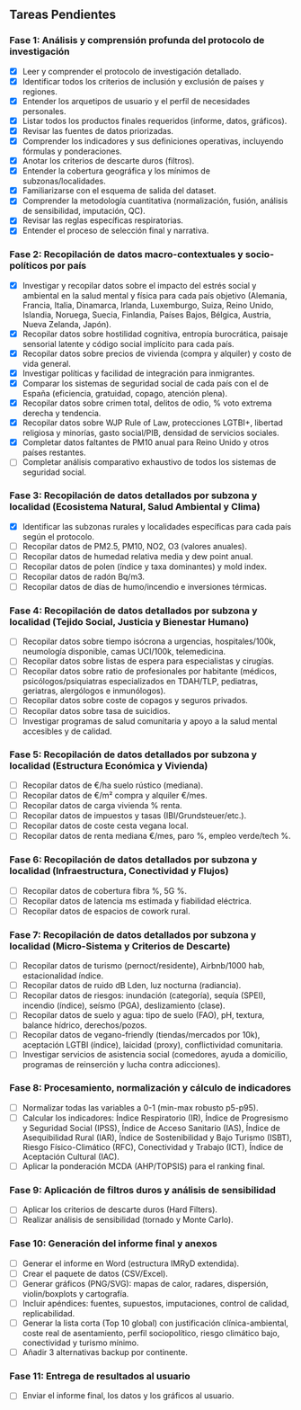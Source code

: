 ## Tareas Pendientes

### Fase 1: Análisis y comprensión profunda del protocolo de investigación
- [x] Leer y comprender el protocolo de investigación detallado.
- [x] Identificar todos los criterios de inclusión y exclusión de países y regiones.
- [x] Entender los arquetipos de usuario y el perfil de necesidades personales.
- [x] Listar todos los productos finales requeridos (informe, datos, gráficos).
- [x] Revisar las fuentes de datos priorizadas.
- [x] Comprender los indicadores y sus definiciones operativas, incluyendo fórmulas y ponderaciones.
- [x] Anotar los criterios de descarte duros (filtros).
- [x] Entender la cobertura geográfica y los mínimos de subzonas/localidades.
- [x] Familiarizarse con el esquema de salida del dataset.
- [x] Comprender la metodología cuantitativa (normalización, fusión, análisis de sensibilidad, imputación, QC).
- [x] Revisar las reglas específicas respiratorias.
- [x] Entender el proceso de selección final y narrativa.

### Fase 2: Recopilación de datos macro-contextuales y socio-políticos por país
- [x] Investigar y recopilar datos sobre el impacto del estrés social y ambiental en la salud mental y física para cada país objetivo (Alemania, Francia, Italia, Dinamarca, Irlanda, Luxemburgo, Suiza, Reino Unido, Islandia, Noruega, Suecia, Finlandia, Países Bajos, Bélgica, Austria, Nueva Zelanda, Japón).
- [x] Recopilar datos sobre hostilidad cognitiva, entropía burocrática, paisaje sensorial latente y código social implícito para cada país.
- [x] Recopilar datos sobre precios de vivienda (compra y alquiler) y costo de vida general.
- [x] Investigar políticas y facilidad de integración para inmigrantes.
- [x] Comparar los sistemas de seguridad social de cada país con el de España (eficiencia, gratuidad, copago, atención plena).
- [x] Recopilar datos sobre crimen total, delitos de odio, % voto extrema derecha y tendencia.
- [x] Recopilar datos sobre WJP Rule of Law, protecciones LGTBI+, libertad religiosa y minorías, gasto social/PIB, densidad de servicios sociales.
- [x] Completar datos faltantes de PM10 anual para Reino Unido y otros países restantes.
- [ ] Completar análisis comparativo exhaustivo de todos los sistemas de seguridad social.

### Fase 3: Recopilación de datos detallados por subzona y localidad (Ecosistema Natural, Salud Ambiental y Clima)
- [x] Identificar las subzonas rurales y localidades específicas para cada país según el protocolo.
- [ ] Recopilar datos de PM2.5, PM10, NO2, O3 (valores anuales).
- [ ] Recopilar datos de humedad relativa media y dew point anual.
- [ ] Recopilar datos de polen (índice y taxa dominantes) y mold index.
- [ ] Recopilar datos de radón Bq/m3.
- [ ] Recopilar datos de días de humo/incendio e inversiones térmicas.

### Fase 4: Recopilación de datos detallados por subzona y localidad (Tejido Social, Justicia y Bienestar Humano)
- [ ] Recopilar datos sobre tiempo isócrona a urgencias, hospitales/100k, neumología disponible, camas UCI/100k, telemedicina.
- [ ] Recopilar datos sobre listas de espera para especialistas y cirugías.
- [ ] Recopilar datos sobre ratio de profesionales por habitante (médicos, psicólogos/psiquiatras especializados en TDAH/TLP, pediatras, geriatras, alergólogos e inmunólogos).
- [ ] Recopilar datos sobre coste de copagos y seguros privados.
- [ ] Recopilar datos sobre tasa de suicidios.
- [ ] Investigar programas de salud comunitaria y apoyo a la salud mental accesibles y de calidad.

### Fase 5: Recopilación de datos detallados por subzona y localidad (Estructura Económica y Vivienda)
- [ ] Recopilar datos de €/ha suelo rústico (mediana).
- [ ] Recopilar datos de €/m² compra y alquiler €/mes.
- [ ] Recopilar datos de carga vivienda % renta.
- [ ] Recopilar datos de impuestos y tasas (IBI/Grundsteuer/etc.).
- [ ] Recopilar datos de coste cesta vegana local.
- [ ] Recopilar datos de renta mediana €/mes, paro %, empleo verde/tech %.

### Fase 6: Recopilación de datos detallados por subzona y localidad (Infraestructura, Conectividad y Flujos)
- [ ] Recopilar datos de cobertura fibra %, 5G %.
- [ ] Recopilar datos de latencia ms estimada y fiabilidad eléctrica.
- [ ] Recopilar datos de espacios de cowork rural.

### Fase 7: Recopilación de datos detallados por subzona y localidad (Micro-Sistema y Criterios de Descarte)
- [ ] Recopilar datos de turismo (pernoct/residente), Airbnb/1000 hab, estacionalidad índice.
- [ ] Recopilar datos de ruido dB Lden, luz nocturna (radiancia).
- [ ] Recopilar datos de riesgos: inundación (categoría), sequía (SPEI), incendio (índice), seísmo (PGA), deslizamiento (clase).
- [ ] Recopilar datos de suelo y agua: tipo de suelo (FAO), pH, textura, balance hídrico, derechos/pozos.
- [ ] Recopilar datos de vegano-friendly (tiendas/mercados por 10k), aceptación LGTBI (índice), laicidad (proxy), conflictividad comunitaria.
- [ ] Investigar servicios de asistencia social (comedores, ayuda a domicilio, programas de reinserción y lucha contra adicciones).

### Fase 8: Procesamiento, normalización y cálculo de indicadores
- [ ] Normalizar todas las variables a 0-1 (min-max robusto p5-p95).
- [ ] Calcular los indicadores: Índice Respiratorio (IR), Índice de Progresismo y Seguridad Social (IPSS), Índice de Acceso Sanitario (IAS), Índice de Asequibilidad Rural (IAR), Índice de Sostenibilidad y Bajo Turismo (ISBT), Riesgo Físico-Climático (RFC), Conectividad y Trabajo (ICT), Índice de Aceptación Cultural (IAC).
- [ ] Aplicar la ponderación MCDA (AHP/TOPSIS) para el ranking final.

### Fase 9: Aplicación de filtros duros y análisis de sensibilidad
- [ ] Aplicar los criterios de descarte duros (Hard Filters).
- [ ] Realizar análisis de sensibilidad (tornado y Monte Carlo).

### Fase 10: Generación del informe final y anexos
- [ ] Generar el informe en Word (estructura IMRyD extendida).
- [ ] Crear el paquete de datos (CSV/Excel).
- [ ] Generar gráficos (PNG/SVG): mapas de calor, radares, dispersión, violin/boxplots y cartografía.
- [ ] Incluir apéndices: fuentes, supuestos, imputaciones, control de calidad, replicabilidad.
- [ ] Generar la lista corta (Top 10 global) con justificación clínica-ambiental, coste real de asentamiento, perfil sociopolítico, riesgo climático bajo, conectividad y turismo mínimo.
- [ ] Añadir 3 alternativas backup por continente.

### Fase 11: Entrega de resultados al usuario
- [ ] Enviar el informe final, los datos y los gráficos al usuario.
